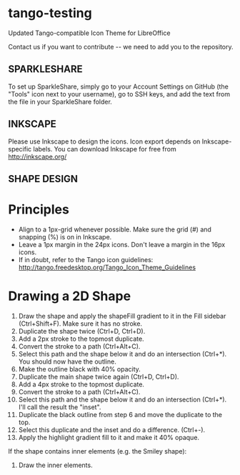tango-testing
=============

Updated Tango-compatible Icon Theme for LibreOffice

Contact us if you want to contribute -- we need to add you to the repository.

SPARKLESHARE
------------
To set up SparkleShare, simply go to your Account Settings on GitHub (the "Tools" icon next to your username), go to SSH keys, and add the text from the file in your SparkleShare folder.

INKSCAPE
--------
Please use Inkscape to design the icons. Icon export depends on Inkscape-specific labels.
You can download Inkscape for free from http://inkscape.org/

SHAPE DESIGN
------------
Principles
==========
* Align to a 1px-grid whenever possible. Make sure the grid (#) and snapping (%) is on in Inkscape.
* Leave a 1px margin in the 24px icons. Don't leave a margin in the 16px icons.
* If in doubt, refer to the Tango icon guidelines: http://tango.freedesktop.org/Tango_Icon_Theme_Guidelines

Drawing a 2D Shape
==================
1) Draw the shape and apply the shapeFill gradient to it in the Fill sidebar (Ctrl+Shift+F). Make sure it has no stroke.
2) Duplicate the shape twice (Ctrl+D, Ctrl+D).
3) Add a 2px stroke to the topmost duplicate.
4) Convert the stroke to a path (Ctrl+Alt+C).
5) Select this path and the shape below it and do an intersection (Ctrl+*). You should now have the outline.
6) Make the outline black with 40% opacity.
7) Duplicate the main shape twice again (Ctrl+D, Ctrl+D).
8) Add a 4px stroke to the topmost duplicate.
9) Convert the stroke to a path (Ctrl+Alt+C).
10) Select this path and the shape below it and do an intersection (Ctrl+*). I'll call the result the "inset".
11) Duplicate the black outline from step 6 and move the duplicate to the top.
12) Select this duplicate and the inset and do a difference. (Ctrl+-).
13) Apply the highlight gradient fill to it and make it 40% opaque.

If the shape contains inner elements (e.g. the Smiley shape):
1) Draw the inner elements.

